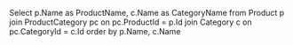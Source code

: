 Select p.Name as ProductName, 
	   c.Name as CategoryName
from Product p
join ProductCategory pc on pc.ProductId = p.Id
join Category c on pc.CategoryId = c.Id
order by p.Name, c.Name
